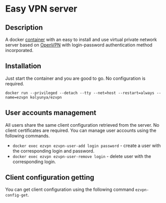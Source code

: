 # Easy VPN server

## Description
A docker [container](https://hub.docker.com/r/kolyunya/ezvpn/) with an easy to install and use virtual private network server based on [OpenVPN](https://openvpn.net/) with login-password authentication method incorporated. 

## Installation
Just start the container and you are good to go. No configuration is required.

`docker run --privileged --detach --tty --net=host --restart=always --name=ezvpn kolyunya/ezvpn`

## User accounts management
All users share the same client configuration retrieved from the server. No client certificates are required. You can manage user accounts using the following commands.
* `docker exec ezvpn ezvpn-user-add login password` - create a user with the corresponding login and password.
* `docker exec ezvpn ezvpn-user-remove login` - delete user with the corresponding login.

## Client configuration getting
 You can get client configuration using the following command `ezvpn-config-get`.
